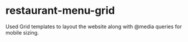 # restaurant-menu-grid

Used Grid templates to layout the website along with @media queries for mobile sizing.
